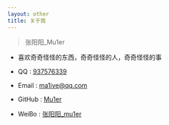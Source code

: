 ```yaml
---
layout: other
title: 关于我
---
```


> 张阳阳_Mu1er

+ 喜欢奇奇怪怪的东西，奇奇怪怪的人，奇奇怪怪的事

+ QQ : [937576339](http://wpa.qq.com/msgrd?v=3&uin=937576339&site=qq&menu=yes)

+ Email : ma1ive@qq.com

+ GitHub : [Mu1er](https://github.com/ma1ive)

+ WeiBo : [张阳阳_mu1er](https://weibo.com/Ymalive)

